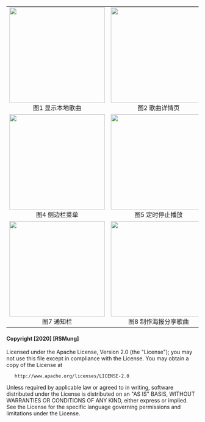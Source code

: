 
<table>
    <tr>
        <td >
          <div align="center">
            <img src="https://github.com/Lvdou-Jack/AndroidMusicPlayer/raw/master/MyFiles/picture/screenshot/Version1.4/main.png" width = 250/>
          </div>
          <div align="center">
          图1 显示本地歌曲
          </div>
        </td>
        <td >
          <div align="center">
            <img src="https://github.com/Lvdou-Jack/AndroidMusicPlayer/raw/master/MyFiles/picture/screenshot/Version1.4/detail.png" width = 250/>
          </div>
          <div align="center">
          图2 歌曲详情页
          </div>
        </td>
        <td >
          <div align="center">
            <img src="https://github.com/Lvdou-Jack/AndroidMusicPlayer/raw/master/MyFiles/picture/screenshot/Version1.4/search.png" width = 250>
          </div>
          <div align="center">
            图3 搜索本地歌曲
          </div>
        </td>
    </tr>
    <tr>
        <td >
          <div align="center">
            <img src="https://github.com/Lvdou-Jack/AndroidMusicPlayer/raw/master/MyFiles/picture/screenshot/Version1.4/menu.png" width = 250>  
          </div>
          <div align="center">
            图4 侧边栏菜单
          </div>
        </td>
        <td >
          <div align="center">
             <img src="https://github.com/Lvdou-Jack/AndroidMusicPlayer/raw/master/MyFiles/picture/screenshot/Version1.4/stop_with_time.png" width = 250>
          </div>
          <div align="center">
            图5 定时停止播放 
          </div>
        </td>
        <td >
          <div align="center">
             <img src="https://github.com/Lvdou-Jack/AndroidMusicPlayer/raw/master/MyFiles/picture/screenshot/Version1.4/playMode.png" width = 250>
          </div>
          <div align="center">
            图6 播放模式选择
          </div>
        </td>
    </tr>
    <tr>
        <td >
          <div align="center">
             <img src="https://github.com/Lvdou-Jack/AndroidMusicPlayer/raw/master/MyFiles/picture/screenshot/Version1.3/notification.png" width = 250>
          </div>
          <div align="center">
            图7 通知栏
          </div>
        </td>
        <td >
          <div align="center">
             <img src="https://github.com/Lvdou-Jack/AndroidMusicPlayer/raw/master/MyFiles/picture/screenshot/Version1.4/share.png" width = 250>
          </div>
          <div align="center">
            图8 制作海报分享歌曲
          </div>
        </td>
        <td >
          <div align="center">
             <img src="https://github.com/Lvdou-Jack/AndroidMusicPlayer/raw/master/MyFiles/picture/screenshot/Version1.4/love_songs.png" width = 250>
          </div>
          <div align="center">
            图9 我喜爱的歌曲
          </div>
        </td>
    </tr>
</table>  

#### Copyright [2020] [RSMung]

   Licensed under the Apache License, Version 2.0 (the "License");
   you may not use this file except in compliance with the License.
   You may obtain a copy of the License at

       http://www.apache.org/licenses/LICENSE-2.0

   Unless required by applicable law or agreed to in writing, software
   distributed under the License is distributed on an "AS IS" BASIS,
   WITHOUT WARRANTIES OR CONDITIONS OF ANY KIND, either express or implied.
   See the License for the specific language governing permissions and
   limitations under the License.
